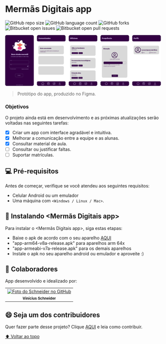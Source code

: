 # Mermãs Digitais app

![GitHub repo size](https://img.shields.io/github/languages/code-size/1mrschneider/mermas_digitais_app?style=for-the-badge)
![GitHub language count](https://img.shields.io/github/languages/count/1mrschneider/mermas_digitais_app?style=for-the-badge)
![GitHub forks](https://img.shields.io/github/forks/1mrschneider/mermas_digitais_app?style=for-the-badge)
![Bitbucket open issues](https://img.shields.io/bitbucket/issues/1mrschneider/mermas_digitais_app?style=for-the-badge)
![Bitbucket open pull requests](https://img.shields.io/bitbucket/pr-raw/1mrschneider/mermas_digitais_app?style=for-the-badge)

<img src="https://github.com/1mrschneider/mermas_digitais_app/blob/main/assets/AppImages.svg" alt="Protótipo">

> Protótipo do app, produzido no Figma.

### Objetivos

O projeto ainda está em desenvolvimento e as próximas atualizações serão voltadas nas seguintes tarefas:

- [x] Criar um app com interface agradável e intuitiva.
- [x] Melhorar a comunicação entre a equipe e as alunas.
- [x] Consultar material de aula.
- [ ] Consultar ou justificar faltas.
- [ ] Suportar matrículas.

## 💻 Pré-requisitos

Antes de começar, verifique se você atendeu aos seguintes requisitos:
* Celular Android ou um emulador
* Uma máquina com `<Windows / Linux / Mac>`.

## 🚀 Instalando <Mermãs Digitais app>

Para instalar o <Mermãs Digitais app>, siga estas etapas:


* Baixe o apk de acordo com o seu aparelho [AQUI](https://github.com/1mrschneider/mermas_digitais_app/tree/main/apk/release)
* "app-arm64-v8a-release.apk" para aparelhos arm 64x
* "app-armeabi-v7a-release.apk" para os demais aparelhos
* Instale o apk no seu aparelho android ou emulador e aproveite :)

## 🤝 Colaboradores

App desenvolvido e idealizado por:

<table>
  <tr>
    <td align="center">
      <a href="#">
        <img src="https://avatars.githubusercontent.com/u/43351859?v=4" width="100px;" alt="Foto do Schneider no GitHub"/><br>
        <sub>
          <b>Vinícius Schneider</b>
        </sub>
      </a>
    </td>
    </table>
    
## 😄 Seja um dos contribuidores<br>

Quer fazer parte desse projeto? Clique [AQUI](CONTRIBUTING.md) e leia como contribuir.

[⬆ Voltar ao topo](#mermas-digitais-app)<br>
